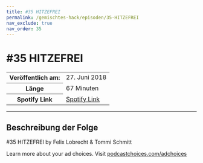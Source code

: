 ```yaml
---
title: #35 HITZEFREI
permalink: /gemischtes-hack/episoden/35-HITZEFREI
nav_exclude: true
nav_order: 35
---
```


# #35 HITZEFREI
<table class="resp-table dcf-table dcf-table-responsive dcf-table-bordered dcf-table-striped dcf-w-100%">
                    <tbody>
                        <tr>
                            <th scope="row">Veröffentlich am:</th>
                            <td data-label="Veröffentlich am:">27. Juni 2018</td>
                        </tr>
                        <tr>
                            <th scope="row">Länge </th>
                            <td data-label="Länge ">67 Minuten</td>
                        </tr><tr>
                                <th scope="row">Spotify Link</th>
                                <td data-label="Spotify Link"><a href="https://open.spotify.com/episode/0P13Ru6ABKS9TfSywXH8i4">Spotify Link</a></td>
                            </tr></tbody>
                </table>

***

## Beschreibung der Folge

<div>
<p>#35 HITZEFREI by Felix Lobrecht &amp; Tommi Schmitt</p><p> </p><p>Learn more about your ad choices. Visit <a href="https://podcastchoices.com/adchoices">podcastchoices.com/adchoices</a></p>  
</div>

